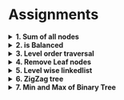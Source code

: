 # Assignments

<details> <summary><strong> 1. Sum of all nodes </strong></summary>

# 1. Sum of all nodes

    Given a binary tree, find and return the sum of all nodes.

**Input format**

    Elements in level order form (separated by space). If any node does not have left or right child, take -1 in its place.

**Sample Input**

    5 6 10 2 3 -1 -1 -1 -1 -1 9 -1 -1

**Sample Output**

    35

<details> <summary><strong>Code</strong></summary>

    // Following is the Binary Tree node structure
    /**************
    class BinaryTreeNode {
        public :
        T data;
        BinaryTreeNode<T> *left;
        BinaryTreeNode<T> *right;

        BinaryTreeNode(T data) {
            this -> data = data;
            left = NULL;
            right = NULL;
        }
    };
    ***************/

    int sumOfAllNodes(BinaryTreeNode<int> *root)
    {
        // preorder traversal
        if (root == NULL)
            return 0;

        return root->data + sumOfAllNodes(root->left) + sumOfAllNodes(root->right);
    }

</details>

---

</details>

<details> <summary><strong> 2. is Balanced </strong></summary>

# 2. is Balanced

    Given a binary tree, check if its balanced i.e. depth of left and right subtrees of every node differ by at max 1. Return true if given binary tree is balanced, false otherwise.

**Input Format**

    Elements in level order form (separated by space). If any node does not have left or right child, take -1 in its place.

**Sample Input 1**

    5 6 10 2 3 -1 -1 -1 -1 -1 9 -1 -1

**Sample Output 1**

    false

**Sample Input 2**

    1 2 3 -1 -1 -1 -1

**Sample Output 2**

    true

<details> <summary><strong>Code</strong></summary>

    // Following is the Binary Tree node structure
    /**************
    class BinaryTreeNode {
        public :
        T data;
        BinaryTreeNode<T> *left;
        BinaryTreeNode<T> *right;

        BinaryTreeNode(T data) {
            this -> data = data;
            left = NULL;
            right = NULL;
        }
    };
    ***************/

    // we need this function
    int height(BinaryTreeNode<int> *root)
    {
        if (root == NULL)
            return 0;
        return 1 + max(height(root->left), height(root->right));
    }

    bool isBalanced(BinaryTreeNode<int> *root)
    {
        if (root == NULL)
            return true;

        int dif = height(root->left) - height(root->right);
        dif = dif > 0 ? dif : -dif;

        if (dif <= 1)
            return isBalanced(root->left) && isBalanced(root->right);
        return false;
    }

</details>

---

</details>

<details> <summary><strong> 3. Level order traversal </strong></summary>

# 3. Level order traversal

    Given a binary tree, print the level order traversal. Make sure each level start in new line.

**Input Format**

    Elements in level order form (separated by space). If any node does not have left or right child, take -1 in its place.

**Output Format**

    Elements are printed level wise, each level in new line (separated by space).

**Sample Input**

    5 6 10 2 3 -1 -1 -1 -1 -1 9 -1 -1

**Sample Output**

    5
    6 10
    2 3
    9

<details> <summary><strong>Code</strong></summary>

    // Following is the Binary Tree node structure
    /**************
    class BinaryTreeNode {
        public :
        T data;
        BinaryTreeNode<T> *left;
        BinaryTreeNode<T> *right;

        BinaryTreeNode(T data) {
            this -> data = data;
            left = NULL;
            right = NULL;
        }
    };

    ***************/

    void printLevelATNewLine(BinaryTreeNode<int> *root)
    {
        if (root == NULL)
            return;

        queue<BinaryTreeNode<int> *> q;
        q.push(root);
        q.push(NULL);

        // passes a level with the line seperator Base case
        // this line seperator will be encountered only if all of the previous nodes children have been take care of. Forward case

        BinaryTreeNode<int> *temp;
        while (!q.empty())
        {
            temp = q.front();
            q.pop();

            if (temp == NULL)
            {
                // a. If this is the last NULL
                if (q.empty())
                    return;

                // b. this is not the last NULL
                q.push(NULL); // the for the present generation
                cout << endl;
                continue; // because temp needs to be changed
            }

            cout << temp->data << " ";
            // take in children belonging to all
            if (temp->left != NULL)
                q.push(temp->left);
            if (temp->right != NULL)
                q.push(temp->right);
        }
    }

    /* Painful insights:

        We assume that we have the ability to print all the children on a level with a NULL as line end.

        If this is possible, we can do the following.
            We start to push the children of the present level one by one.
            Hence we successfully have pushed a generation of nodes.

            When we encounter the NULL, two cases are possible:
            a. The list is empty and everything has been printed, Break;
            b. We have more chilren remaining. As we have already pushed the generation of nodes
                push the NULL as the end value. print newline. continue , because we need the q.front() for adding the children

            If we don't have a NULL, just push the non-NULL children of the node.
            T.C = O(n), Space complexity = O(n)

        If this is not possible.
            Ha ha ha, is is possible.

    /*

</details>

---

</details>

<details> <summary><strong> 4. Remove Leaf nodes </strong></summary>

# 4. Remove Leaf nodes

    Remove all leaf nodes from a given Binary Tree. Leaf nodes are those nodes, which don't have any children.

    Note : Root will also be a leaf node if it doesn't have left and right child. You don't need to print the tree, just remove all leaf nodes and return the updated root.

**Input Format**

    Elements in level order form (separated by space)

    (If any node does not have left or right child, take -1 in its place)

**Output Format**

    Elements are printed level wise, each level in new line (separated by space).

**Sample Input**

    8 3 10 1 6 -1 14 -1 -1 4 7 13 -1 -1 -1 -1 -1 -1 -1

**Sample Output**

    8
    3 10
    6 14

<details> <summary><strong>Code</strong></summary>

    // Following is the Binary Tree node structure
    /**************
    class BinaryTreeNode {
        public :
        T data;
        BinaryTreeNode<T> *left;
        BinaryTreeNode<T> *right;

        BinaryTreeNode(T data) {
            this -> data = data;
            left = NULL;
            right = NULL;
        }
    };
    ***************/

    BinaryTreeNode<int> *removeLeafNodes(BinaryTreeNode<int> *root)
    {
        if (root == NULL)
            return NULL;

        if (root->left == NULL && root->right == NULL)
            return NULL;
        root->left = removeLeafNodes(root->left);
        root->right = removeLeafNodes(root->right);
        return root;
    }

</details>

---

</details>

<details> <summary><strong> 5. Level wise linkedlist </strong></summary>

# 5. Level wise linkedlist

    Given a binary tree, write code to create a separate linked list for each level. You need to return the array which contains head of each level linked list.

**Input Format**

    Elements in level order form (separated by space). If any node does not have left or right child, take -1 in its place.

**Output Format**

    Each level linked list is printed in new line (elements separated by space).

**Sample Input**

    5 6 10 2 3 -1 -1 -1 -1 -1 9 -1 -1

**Sample Output**

    5
    6 10
    2 3
    9

<details> <summary><strong>Code</strong></summary>

    vector<node<int> *> createLLForEachLevel(BinaryTreeNode<int> *root)
    {
        // if(root==NULL)
        //     return NULL;

        // followung the same level order
        // first make the queue fully, then make the LL's
        // same both ways.

        queue<BinaryTreeNode<int> *> q; // the queue required for level order
        q.push(root);                   //    for level order
        q.push(NULL);                   //    for level order

        vector<node<int> *> ret; // heads of the LL's
        ret.push_back(NULL);     // making a place for an empty LL, emptiness indicated by NULL

        node<int> *ltail = NULL; // keeping track of the current LL's tail. Can serve as NULL and head too. Used fr=or progressing the list

        BinaryTreeNode<int> *temp; // the variable for doing queue ops, so that calls are not made many times

        while (!q.empty())
        {
            temp = q.front();
            q.pop();

            if (temp == NULL) // not going to happen initially, as root!=NULL
            {
                ltail->next = NULL; // end the list
                if (q.empty())      // last NULL
                    return ret;

                ltail = NULL;
                ret.push_back(ltail); // make a place for the new list in ret
                // tail which points to nothing is now the head of the LL
                q.push(NULL);
                continue;
            }

            if (temp->left != NULL)
                q.push(temp->left);

            if (temp->right != NULL)
                q.push(temp->right);

            if (ret.back() == NULL) // we have valid node in queue but the LL is not started
            {
                ltail = new node<int>(temp->data); // making tail point to something
                ret.push_back(ltail);
            }
            else
            {
                ltail->next = new node<int>(temp->data);
                ltail = ltail->next;
            }
        }
    }

    /*
        Insights: Using the same principle of level, by a seperator.
        Problems encountered:
        0. Should i fill the entire queue and then make the LL's. No we won't be able to do this in a queue(as you'll never reach a q.front()==NULL). You can use a vector. But the space complexity is o(N), but for queue it is O(N/2). Which is huge.
        Using recursion yields the same thing. So queue is the most effiecient.
        If we use queue, we have to make the LL simultaneously. As nodes are being popped.
        1. How to make an LL. Soln: Using NULL in the return vector before the loop starts.
        2. For progressing the list, we need to have a tail pointer. Make a variable called ltail before the loop.
        3. A bug: ltail be made to point to NULL and pushed into the stack. pushing NULL and then setting ltail = NULL is wrong because ltail is nothing but a pointer. Hence ltail itself needs to be pushed when making the head. Basics.
    */

</details>

---

</details>

<details> <summary><strong> 6. ZigZag tree </strong></summary>

# 6. ZigZag tree

    Given a binary tree, print the zig zag order i.e print level 1 from left to right, level 2 from right to left and so on. This means odd levels should get printed from left to right and even level right to left.

**Input Format**

    Elements in level order form (separated by space)

    (If any node does not have left or right child, take -1 in its place)

**Output Format**

    Elements are printed level wise, each level in new line (separated by space).

**Sample Input**

    5 6 10 2 3 -1 -1 -1 -1 -1 9 -1 -1

**Sample Output**

    5
    10 6
    2 3
    9

<details> <summary><strong>Code</strong></summary>

    // Following is the Binary Tree node structure
    /**************
    class BinaryTreeNode {
        public :
        T data;
        BinaryTreeNode<T> *left;
        BinaryTreeNode<T> *right;

        BinaryTreeNode(T data) {
            this -> data = data;
            left = NULL;
            right = NULL;
        }
    };

    ***************/

    // used Linked list
    #include <list>
    void zigZagOrder(BinaryTreeNode<int> *root)
    {
        if (root == NULL)
            return;

        queue<BinaryTreeNode<int> *> q;
        q.push(root);
        q.push(NULL);
        // O(n) space complexity

        list<BinaryTreeNode<int> *> prit;

        BinaryTreeNode<int> *temp;

        bool flag = false;

        while (!q.empty())
        {
            temp = q.front();
            q.pop();

            if (temp == NULL)
            {

                while (!prit.empty())
                {
                    cout << prit.front()->data << " ";
                    prit.pop_front();
                }
                cout << "\n";
                if (q.empty())
                    return;
                q.push(NULL);
                flag = !flag;
                continue;
            }
            if (flag == false)
                prit.push_back(temp);
            else
                prit.push_front(temp);
            if (temp->left != NULL)
                q.push(temp->left);
            if (temp->right != NULL)
                q.push(temp->right);
        }
    }

    // Using two stacks and L->R and R->L child check
    void zigZagOrder(BinaryTreeNode<int> *root)
    {
        if (root == NULL)
            return;
        stack<BinaryTreeNode<int> *> sf;     // forward
        stack<BinaryTreeNode<int> *> sb;     // backwards
        stack<BinaryTreeNode<int> *> *p, *c; // parents, children

        stack<BinaryTreeNode<int> *> *switcher;
        sf.push(root);
        p = &sf;
        c = &sb;

        bool flag = false; // this makes us shift the array from left to right and right to left
        while (!p->empty())
        {
            if (flag == false)
            {
                while (!p->empty())
                {
                    // print the conent of the parent
                    cout << p->top()->data << " ";
                    if (p->top()->left != NULL)
                        c->push(p->top()->left);

                    if (p->top()->right != NULL)
                        c->push(p->top()->right);
                    p->pop();
                }
                // done with the parent
                cout << "\n";
                flag = true;
            }
            else
            {
                while (!p->empty())
                {
                    // print the conent of the parent
                    cout << p->top()->data << " ";
                    if (p->top()->right != NULL)
                        c->push(p->top()->right);
                    if (p->top()->left != NULL)
                        c->push(p->top()->left);
                    p->pop();
                }
                // done with the parent
                cout << "\n";
                flag = false;
            }

            // switch parent and child.
            switcher = p;
            p = c;
            c = switcher;
        }
    }

</details>

---

</details>

<details> <summary><strong> 7. Min and Max of Binary Tree </strong></summary>

# 7. Min and Max of Binary Tree

    Given a binary tree, find and return the min and max data value of given binary tree.
    Return the output as an object of PairAns class, which is already created.

**Input Format**

    Elements in level order form (separated by space)
    (If any node does not have left or right child, take -1 in its place)

**Output Format**

    Max and min (separated by space)

**Sample Input**

    8 3 10 1 6 -1 14 -1 -1 4 7 13 -1 -1 -1 -1 -1 -1 -1

**Sample Output**

    14 1

<details> <summary><strong>Code</strong></summary>

    // Following is the Binary Tree node structure
    /**************
    class BinaryTreeNode {
        public :
        T data;
        BinaryTreeNode<T> *left;
        BinaryTreeNode<T> *right;

        BinaryTreeNode(T data)
        {
            this -> data = data;
            left = NULL;
            right = NULL;
        }
    };

    // PairAns class -
    class PairAns
    {
        public :
            int min;
            int max;
    };

    ***************/
    #include <climits>
    PairAns minMax(BinaryTreeNode<int> *root)
    {
        if (root == NULL)
        {
            PairAns ret;
            ret.min = INT_MAX;
            ret.max = INT_MIN;
            return ret; // return by value
        }
        PairAns al = minMax(root->left);
        PairAns ar = minMax(root->right);
        al.min = min(al.min, min(ar.min, root->data));
        al.max = max(al.max, max(ar.max, root->data));
        return al;
    }

</details>

---

</details>
